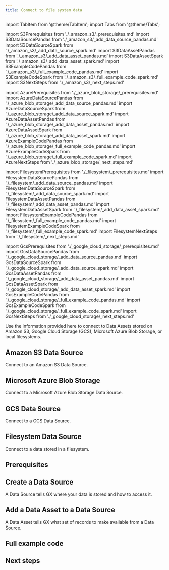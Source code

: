 ```yaml
---
title: Connect to file system data
---
```

import TabItem from '@theme/TabItem';
import Tabs from '@theme/Tabs';

import S3Prerequisites from './_amazon_s3/_prerequisites.md'
import S3DataSourcePandas from './_amazon_s3/_add_data_source_pandas.md'
import S3DataSourceSpark from './_amazon_s3/_add_data_source_spark.md'
import S3DataAssetPandas from './_amazon_s3/_add_data_asset_pandas.md'
import S3DataAssetSpark from './_amazon_s3/_add_data_asset_spark.md'
import S3ExampleCodePandas from './_amazon_s3/_full_example_code_pandas.md'
import S3ExampleCodeSpark from './_amazon_s3/_full_example_code_spark.md'
import S3NextSteps from './_amazon_s3/_next_steps.md'

import AzurePrerequisites from './_azure_blob_storage/_prerequisites.md'
import AzureDataSourcePandas from './_azure_blob_storage/_add_data_source_pandas.md'
import AzureDataSourceSpark from './_azure_blob_storage/_add_data_source_spark.md'
import AzureDataAssetPandas from './_azure_blob_storage/_add_data_asset_pandas.md'
import AzureDataAssetSpark from './_azure_blob_storage/_add_data_asset_spark.md'
import AzureExampleCodePandas from './_azure_blob_storage/_full_example_code_pandas.md'
import AzureExampleCodeSpark from './_azure_blob_storage/_full_example_code_spark.md'
import AzureNextSteps from './_azure_blob_storage/_next_steps.md'

import FilesystemPrerequisites from './_filesystem/_prerequisites.md'
import FilesystemDataSourcePandas from './_filesystem/_add_data_source_pandas.md'
import FilesystemDataSourceSpark from './_filesystem/_add_data_source_spark.md'
import FilesystemDataAssetPandas from './_filesystem/_add_data_asset_pandas.md'
import FilesystemDataAssetSpark from './_filesystem/_add_data_asset_spark.md'
import FilesystemExampleCodePandas from './_filesystem/_full_example_code_pandas.md'
import FilesystemExampleCodeSpark from './_filesystem/_full_example_code_spark.md'
import FilesystemNextSteps from './_filesystem/_next_steps.md'

import GcsPrerequisites from './_google_cloud_storage/_prerequisites.md'
import GcsDataSourcePandas from './_google_cloud_storage/_add_data_source_pandas.md'
import GcsDataSourceSpark from './_google_cloud_storage/_add_data_source_spark.md'
import GcsDataAssetPandas from './_google_cloud_storage/_add_data_asset_pandas.md'
import GcsDataAssetSpark from './_google_cloud_storage/_add_data_asset_spark.md'
import GcsExampleCodePandas from './_google_cloud_storage/_full_example_code_pandas.md'
import GcsExampleCodeSpark from './_google_cloud_storage/_full_example_code_spark.md'
import GcsNextSteps from './_google_cloud_storage/_next_steps.md'

Use the information provided here to connect to Data Assets stored on Amazon S3, Google Cloud Storage (GCS), Microsoft Azure Blob Storage, or local filesystems.

<Tabs queryString="data-source" groupId="connect-filesystem-source-data" defaultValue='amazon'>
  <TabItem value="amazon" label="Amazon S3">

<h2>Amazon S3 Data Source</h2>

Connect to an Amazon S3 Data Source.

  </TabItem>
  <TabItem value="azure" label="Microsoft Azure Blob Storage">

<h2>Microsoft Azure Blob Storage</h2>

Connect to a Microsoft Azure Blob Storage Data Source.

  </TabItem>
  <TabItem value="gcs" label="Google Cloud Storage">

<h2>GCS Data Source</h2>

Connect to a GCS Data Source.

  </TabItem>
  <TabItem value="filesystem" label="Filesystem">

<h2>Filesystem Data Source</h2>

Connect to a data stored in a filesystem.

  </TabItem>

</Tabs>

## Prerequisites

<Tabs className="hidden" groupId="connect-filesystem-source-data" defaultValue='amazon'>

  <TabItem value="amazon" label="Amazon S3">
    <S3Prerequisites/>
  </TabItem>

  <TabItem value="azure" label="Microsoft Azure Blob Storage">
    <AzurePrerequisites/>
  </TabItem>

  <TabItem value="gcs" label="Google Cloud Storage">
    <GcsPrerequisites/>
  </TabItem>

  <TabItem value="filesystem" label="File system">
    <FilesystemPrerequisites/>
  </TabItem>

</Tabs>

## Create a Data Source

A Data Source tells GX where your data is stored and how to access it.

<Tabs className="hidden" groupId="connect-filesystem-source-data" defaultValue='amazon'>
  <TabItem value="amazon">
    <Tabs queryString="data-connector" groupId="data-connector" defaultValue='pandas'>
      <TabItem value="pandas" label="Using pandas">
        <S3DataSourcePandas/>
      </TabItem>
      <TabItem value="spark" label="Using Spark">
        <S3DataSourceSpark/>
      </TabItem>
    </Tabs>
  </TabItem>

  <TabItem value="azure">
    <Tabs queryString="data-connector" groupId="data-connector" defaultValue='pandas'>
      <TabItem value="pandas" label="Using pandas">
        <AzureDataSourcePandas/>
      </TabItem>
      <TabItem value="spark" label="Using Spark">
        <AzureDataSourceSpark/>
      </TabItem>
    </Tabs>
  </TabItem>
  
  <TabItem value="gcs">
    <Tabs queryString="data-connector" groupId="data-connector" defaultValue='pandas'>
      <TabItem value="pandas" label="Using pandas">
        <GcsDataSourcePandas/>
      </TabItem>
      <TabItem value="spark" label="Using Spark">
        <GcsDataSourceSpark/>
      </TabItem>
    </Tabs>
  </TabItem>
  
  <TabItem value="filesystem">
    <Tabs queryString="data-connector" groupId="data-connector" defaultValue='pandas'>
      <TabItem value="pandas" label="Using pandas">
        <FilesystemDataSourcePandas/>
      </TabItem>
      <TabItem value="spark" label="Using Spark">
        <FilesystemDataSourceSpark/>
      </TabItem>
    </Tabs>
  </TabItem>

</Tabs>

## Add a Data Asset to a Data Source

A Data Asset tells GX what set of records to make available from a Data Source.

<Tabs className="hidden" groupId="connect-filesystem-source-data" defaultValue='amazon'>
  <TabItem value="amazon">
    <Tabs className="hidden" queryString="data-connector" groupId="data-connector" defaultValue='pandas'>
      <TabItem value="pandas" label="Using pandas">
        <S3DataAssetPandas/>
      </TabItem>
      <TabItem value="spark" label="Using Spark">
        <S3DataAssetSpark/>
      </TabItem>
    </Tabs>
  </TabItem>

  <TabItem value="azure">
    <Tabs className="hidden" queryString="data-connector" groupId="data-connector" defaultValue='pandas'>
      <TabItem value="pandas" label="Using pandas">
        <AzureDataAssetPandas/>
      </TabItem>
      <TabItem value="spark" label="Using Spark">
        <AzureDataAssetSpark/>
      </TabItem>
    </Tabs>
  </TabItem>

  <TabItem value="gcs">
    <Tabs className="hidden" queryString="data-connector" groupId="data-connector" defaultValue='pandas'>
      <TabItem value="pandas" label="Using pandas">
        <GcsDataAssetPandas/>
      </TabItem>
      <TabItem value="spark" label="Using Spark">
        <GcsDataAssetSpark/>
      </TabItem>
    </Tabs>
  </TabItem>

  <TabItem value="filesystem">
    <Tabs className="hidden" queryString="data-connector" groupId="data-connector" defaultValue='pandas'>
      <TabItem value="pandas" label="Using pandas">
        <FilesystemDataAssetPandas/>
      </TabItem>
      <TabItem value="spark" label="Using Spark">
        <FilesystemDataAssetSpark/>
      </TabItem>
    </Tabs>
  </TabItem>

</Tabs>

## Full example code

<Tabs className="hidden" groupId="connect-filesystem-source-data" defaultValue='amazon'>
  <TabItem value="amazon">
    <Tabs className="hidden" queryString="data-connector" groupId="data-connector" defaultValue='pandas'>
      <TabItem value="pandas" label="Using pandas">
        <S3ExampleCodePandas/>
      </TabItem>
      <TabItem value="spark" label="Using Spark">
        <S3ExampleCodeSpark/>
      </TabItem>
    </Tabs>
  </TabItem>

  <TabItem value="azure">
    <Tabs className="hidden" queryString="data-connector" groupId="data-connector" defaultValue='pandas'>
      <TabItem value="pandas" label="Using pandas">
        <AzureExampleCodePandas/>
      </TabItem>
      <TabItem value="spark" label="Using Spark">
        <AzureExampleCodeSpark/>
      </TabItem>
    </Tabs>
  </TabItem>

  <TabItem value="gcs">
    <Tabs className="hidden" queryString="data-connector" groupId="data-connector" defaultValue='pandas'>
      <TabItem value="pandas" label="Using pandas">
        <GcsExampleCodePandas/>
      </TabItem>
      <TabItem value="spark" label="Using Spark">
        <GcsExampleCodeSpark/>
      </TabItem>
    </Tabs>
  </TabItem>

  <TabItem value="filesystem">
    <Tabs className="hidden" queryString="data-connector" groupId="data-connector" defaultValue='pandas'>
      <TabItem value="pandas" label="Using pandas">
        <FilesystemExampleCodePandas/>
      </TabItem>
      <TabItem value="spark" label="Using Spark">
        <FilesystemExampleCodeSpark/>
      </TabItem>
    </Tabs>
  </TabItem>

</Tabs>

## Next steps

<Tabs className="hidden" groupId="connect-filesystem-source-data" defaultValue='amazon'>
  <TabItem value="amazon">
    <S3NextSteps/>
  </TabItem>

  <TabItem value="azure">
    <AzureNextSteps/>
  </TabItem>

  <TabItem value="gcs">
    <GcsNextSteps/>
  </TabItem>

  <TabItem value="filesystem">
    <FilesystemNextSteps/>
  </TabItem>

</Tabs>